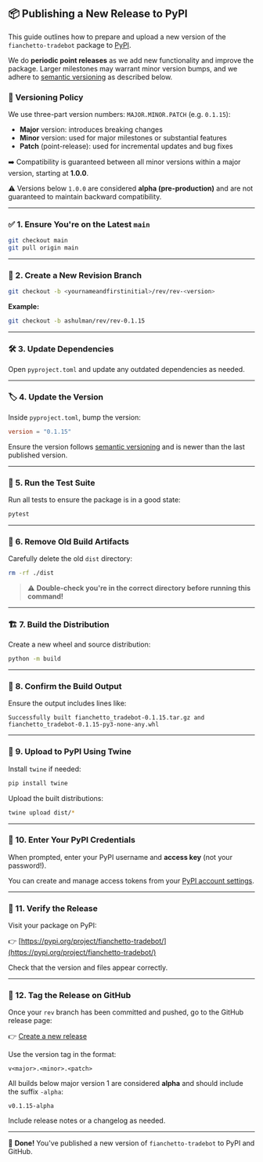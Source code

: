 ## 📦 Publishing a New Release to PyPI

This guide outlines how to prepare and upload a new version of the `fianchetto-tradebot` package to [PyPI](https://pypi.org/).

We do **periodic point releases** as we add new functionality and improve the package. Larger milestones may warrant minor version bumps, and we adhere to [semantic versioning](https://semver.org/) as described below.

### 🔢 Versioning Policy

We use three-part version numbers: `MAJOR.MINOR.PATCH` (e.g. `0.1.15`):

- **Major** version: introduces breaking changes
- **Minor** version: used for major milestones or substantial features
- **Patch** (point-release): used for incremental updates and bug fixes

➡️ Compatibility is guaranteed between all minor versions within a major version, starting at **1.0.0**.

⚠️ Versions below `1.0.0` are considered **alpha (pre-production)** and are not guaranteed to maintain backward compatibility.

---

### ✅ 1. Ensure You're on the Latest `main`

```bash
git checkout main
git pull origin main
```

---

### 🌿 2. Create a New Revision Branch

```bash
git checkout -b <yournameandfirstinitial>/rev/rev-<version>
```

**Example:**
```bash
git checkout -b ashulman/rev/rev-0.1.15
```

---

### 🛠️ 3. Update Dependencies

Open `pyproject.toml` and update any outdated dependencies as needed.

---

### 🏷️ 4. Update the Version

Inside `pyproject.toml`, bump the version:

```toml
version = "0.1.15"
```

Ensure the version follows [semantic versioning](https://semver.org/) and is newer than the last published version.

---

### 🧪 5. Run the Test Suite

Run all tests to ensure the package is in a good state:

```bash
pytest
```

---

### 🧹 6. Remove Old Build Artifacts

Carefully delete the old `dist` directory:

```bash
rm -rf ./dist
```

> ⚠️ **Double-check you're in the correct directory before running this command!**

---

### 🏗️ 7. Build the Distribution

Create a new wheel and source distribution:

```bash
python -m build
```

---

### 📄 8. Confirm the Build Output

Ensure the output includes lines like:

```text
Successfully built fianchetto_tradebot-0.1.15.tar.gz and fianchetto_tradebot-0.1.15-py3-none-any.whl
```

---

### 🚀 9. Upload to PyPI Using Twine

Install `twine` if needed:

```bash
pip install twine
```

Upload the built distributions:

```bash
twine upload dist/*
```

---

### 🔐 10. Enter Your PyPI Credentials

When prompted, enter your PyPI username and **access key** (not your password!).

You can create and manage access tokens from your [PyPI account settings](https://pypi.org/manage/account/token/).

---

### 🔎 11. Verify the Release

Visit your package on PyPI:

👉 [https://pypi.org/project/fianchetto-tradebot/](https://pypi.org/project/fianchetto-tradebot/)

Check that the version and files appear correctly.

---

### 🏁 12. Tag the Release on GitHub

Once your `rev` branch has been committed and pushed, go to the GitHub release page:

👉 [Create a new release](https://github.com/fianchetto-labs/tradebot/releases/new)

Use the version tag in the format:

```text
v<major>.<minor>.<patch>
```

All builds below major version 1 are considered **alpha** and should include the suffix `-alpha`:

```text
v0.1.15-alpha
```

Include release notes or a changelog as needed.

---

🎉 **Done!** You've published a new version of `fianchetto-tradebot` to PyPI and GitHub.